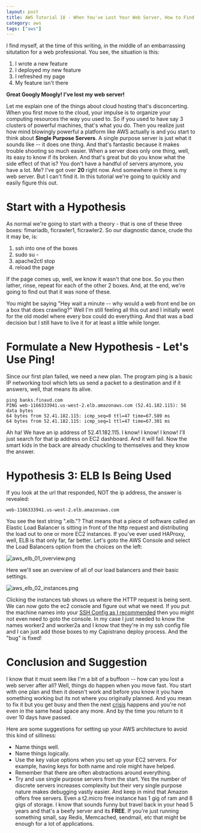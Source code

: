 ```yaml
---
layout: post
title: AWS Tutorial 18 - When You've Lost Your Web Server, How to Find an AWS Resource
category: aws
tags: ["aws"]
---
```

I find myself, at the time of this writing, in the middle of an embarrassing situtation for a web professional.  You see, the situation is this:

1. I wrote a new feature
2. I deployed my new feature
3. I refreshed my page
4. My feature isn't there

**Great Googly Moogly!  I've lost my web server!**

Let me explain one of the things about cloud hosting that's disconcerting.  When you first move to the cloud, your impulse is to organize your computing resources the way you used to.  So if you used to have say 3 clusters of powerful machines, that's what you do.  Then you realize just how mind blowingly powerful a platform like AWS actually is and you start to think about **Single Purpose Servers**.  A single purpose server is just what it sounds like -- it does one thing.  And that's fantastic because it makes trouble shooting so much easier.  When a server does only one thing, well, its easy to know if its broken.  And that's great but do you know what the side effect of that is?  You don't have a handful of servers anymore, you have a lot.  Me?  I've got over **20** right now.  And somewhere in there is my web server.  But I can't find it.  In this tutorial we're going to quickly and easily figure this out.

# Start with a Hypothesis

As normal we're going to start with a theory - that is one of these three boxes:  fimariadb, ficrawler1, ficrawler2.  So our diagnostic dance, crude tho it may be, is:

1.  ssh into one of the boxes
2.  sudo su - 
3.  apache2ctl stop
4.  reload the page

If the page comes up, well, we know it wasn't that one box.  So you then lather, rinse, repeat for each of the other 2 boxes.  And, at the end, we're going to find out that it was none of these.

You might be saying "Hey wait a minute -- why would a web front end be on a box that does crawling?"  Well I'm still feeling all this out and I initially went for the old model where every box could do everything.  And that was a bad decision but I still have to live it for at least a little while longer.

# Formulate a New Hypothesis - Let's Use Ping!

Since our first plan failed, we need a new plan.  The program ping is a basic IP networking tool which lets us send a packet to a destination and if it answers, well, that means its alive.  

    ping banks.finavd.com
    PING web-1166333941.us-west-2.elb.amazonaws.com (52.41.182.115): 56 data bytes
    64 bytes from 52.41.182.115: icmp_seq=0 ttl=47 time=67.589 ms
    64 bytes from 52.41.182.115: icmp_seq=1 ttl=47 time=67.301 ms
    
Ah ha!  We have an ip address of 52.41.182.115.  I know! I know!  I know!  I'll just search for that ip address on EC2 dashboard.  And it will fail.  Now the smart kids in the back are already chuckling to themselves and they know the answer.

# Hypothesis 3: ELB Is Being Used

If you look at the url that responded, NOT the ip address, the answer is revealed:

    web-1166333941.us-west-2.elb.amazonaws.com
    
You see the text string ".elb."?  That means that a piece of software called an Elastic Load Balancer is sitting in front of the http request and distributing the load out to one or more EC2 instances.  If you've ever used HAProxy, well, ELB is that only far, far better.  Let's goto the AWS Console and select the Load Balancers option from the choices on the left:

![aws_elb_01_overview.png](/blog/assets/aws/aws_elb_01_overview.png)

Here we'll see an overview of all of our load balancers and their basic settings.


![aws_elb_02_instances.png](/blog/assets/aws/aws_elb_02_instances.png)

Clicking the instances tab shows us where the HTTP request is being sent.  We can now goto the ec2 console and figure out what we need.  If you put the machine names into your [SSH Config as I recommended](https://fuzzygroup.github.io/blog/aws/2016/09/20/aws-tutorial-08-using-ssh-s-config-file-with-your-aws-boxes.html) then you might not even need to goto the console.  In my case I just needed to know the names worker2 and worker2a and I know that they're in my ssh config file and I can just add those boxes to my Capistrano deploy process.  And the "bug" is fixed!

# Conclusion and Suggestion

I know that it must seem like I'm a bit of a buffoon -- how can you lost a web server after all?  Well, things do happen when you move fast.  You start with one plan and then it doesn't work and before you know it you have something working but its not where you originally planned.  And you mean to fix it but you get busy and then the next [crisis](https://fuzzygroup.github.io/blog/aws/2016/10/01/aws-tutorial-10-diagnosing-ssh-failures-or-when-ping-works-but-ssh-fails.html) happens and you're not even in the same head space any more.  And by the time you return to it over 10 days have passed.

Here are some suggestions for setting up your AWS architecture to avoid this kind of silliness:

* Name things well.
* Name things logically.
* Use the key value options when you set up your EC2 servers.  For example, having keys for both name and role might have helped.
* Remember that there are often abstractions around everything.
* Try and use single purpose servers from the start.  Yes the number of discrete servers increases complexity but their very single purpose nature makes debugging vastly easier.  And keep in mind that Amazon offers free servers.  Even a t2.micro free instance has 1 gig of ram and 8 gigs of storage.  I know that sounds funny but travel back in your head 5 years and that's a beefy server and its **FREE**.  If you're just running something small, say Redis, Memcached, sendmail, etc that might be enough for a lot of applications.